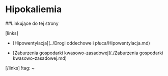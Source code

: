 # Hipokaliemia





##Linkujące do tej strony

[links]

- [Hipowentylacja](../Drogi oddechowe i płuca/Hipowentylacja.md)

- [Zaburzenia gospodarki kwasowo-zasadowej](./Zaburzenia gospodarki kwasowo-zasadowej.md)


[/links]
!tag:
~

